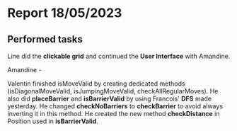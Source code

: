 # Report 18/05/2023

## Performed tasks

Line did the __clickable grid__ and continued the __User Interface__ with Amandine.

Amandine -

Valentin finished isMoveValid by creating dedicated methods (isDiagonalMoveValid, isJumpingMoveValid, checkAllRegularMoves).
He also did __placeBarrier__ and __isBarrierValid__ by using Francois' __DFS__ made yesterday. He changed __checkNoBarriers__ to __checkBarrier__ to avoid always inverting it in this method.
He created the new method __checkDistance__ in Position used in __isBarrierValid__.
